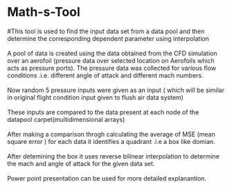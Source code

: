 # Math-s-Tool<br>
#This tool is used to find the input data set from a data pool and then determine the corresponding dependent parameter using interpolation <br>
<br>
A pool of data is created using the data obtained from the CFD simulation over an aerofoil (pressure data over selected location on Aerofoils which acts as pressure ports). The pressure data was collected for various flow conditions .i.e. different angle of attack and different mach numbers.<br>
<br>
Now random 5 pressure inputs were given as an input ( which will be similar in original flight condition input given to flush air data system)<br>
<br>
These inputs are compared to the data present at each node of the datapool carpet(multidimensional arrays)<br>
<br>
After making a comparison throgh calculating the average of MSE (mean square error ) for each data it identifies a quadrant .i.e a box like domian.<br>
<br>
After detemining the box it uses reverse bilinear interpolation to determine the mach and angle of attack for the given data set.<br>
<br>
Power point presentation can be used for more detailed explanantion.<br>
<br>
